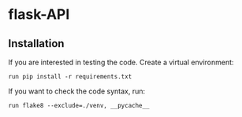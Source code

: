 # flask-API

## Installation

If you are interested in testing the code. Create a virtual environment:


```console
run pip install -r requirements.txt
```

If you want to check the code syntax, run:

``` console
run flake8 --exclude=./venv, __pycache__
```
